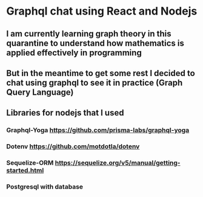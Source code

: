 # Graphql chat using React and Nodejs

## I am currently learning graph theory in this quarantine to understand how mathematics is applied effectively in programming

## But in the meantime to get some rest I decided to chat using graphql to see it in practice (Graph Query Language)

## Libraries for nodejs that I used

### Graphql-Yoga https://github.com/prisma-labs/graphql-yoga
### Dotenv https://github.com/motdotla/dotenv
### Sequelize-ORM https://sequelize.org/v5/manual/getting-started.html

### Postgresql with database

